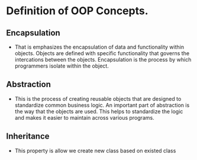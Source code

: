 # Definition of OOP Concepts.
## Encapsulation
- That is emphasizes the encapsulation of data and functionality within objects. Objects are defined with specific functionality that governs the intercations between the objects. Encapsulation is the process by which programmers isolate within the object.

## Abstraction 
- This is the process of creating reusable objects that are designed to standardize common business logic. An important part of abstraction is the way that the objects are used. This helps to standardize the logic and makes it easier to maintain across various programs.

## Inheritance
- This property is allow we create new class based on existed class
<!--stackedit_data:
eyJoaXN0b3J5IjpbNjM2NzMzMjEzLDE0ODc4NjE1NTQsMTg0Nj
k2ODkwMF19
-->